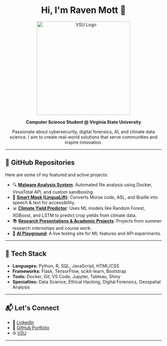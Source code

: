 <h1 align="center">Hi, I'm Raven Mott 👋</h1>

<p align="center">
  <img src="https://www.vsu.edu/files/images/logos/vsu-since-1882-logo-multi-colored.svg" alt="VSU Logo" width="300"/>
</p>

<p align="center">
  <strong>Computer Science Student @ Virginia State University</strong>  
</p>

<p align="center">
  Passionate about cybersecurity, digital forensics, AI, and climate data science.  
  I aim to create real-world solutions that serve communities and inspire innovation.
</p>

---

## 🔗 GitHub Repositories

Here are some of my featured and active projects:

- 🔍 [**Malware Analysis System**](https://github.com/Rmot1202/malware-analysis): Automated file analysis using Docker, VirusTotal API, and custom sandboxing.
- 🌱 [**Smart Mask (LinguaLift)**](https://github.com/Rmot1202/smart-mask): Converts Morse code, ASL, and Braille into speech & text for accessibility.
- 📊 [**Climate Yield Predictor**](https://github.com/Rmot1202/climate-yield-prediction): Uses ML models like Random Forest, XGBoost, and LSTM to predict crop yields from climate data.
- 📚 [**Research Presentations & Academic Projects**](https://github.com/Rmot1202/academic-research): Projects from summer research internships and course work.
- 🧠 [**AI Playground**](https://rmot1202.pythonanywhere.com/): A live testing site for ML features and API experiments.

---

## 🧰 Tech Stack

- **Languages:** Python, R, SQL, JavaScript, HTML/CSS
- **Frameworks:** Flask, TensorFlow, scikit-learn, Bootstrap
- **Tools:** Docker, Git, VS Code, Jupyter, Tableau, Shiny
- **Specialties:** Data Science, Ethical Hacking, Digital Forensics, Geospatial Analysis

---

## 📬 Let's Connect

- 🔗 [LinkedIn](https://www.linkedin.com/in/raven1202)
- 💼 [GitHub Portfolio](https://github.com/Rmot1202)
- 🌐 [VSU](https://www.vsu.edu)

---

